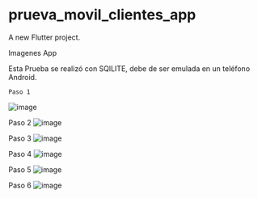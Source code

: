 # prueva_movil_clientes_app

A new Flutter project.

Imagenes App

Esta Prueba se realizó con SQlLITE, debe de ser emulada en un teléfono Android.

	Paso 1                                
  ![image](https://user-images.githubusercontent.com/100499132/204150106-d766fc7e-c48e-4ac1-96f9-350deba631f5.png)


  Paso 2
  ![image](https://user-images.githubusercontent.com/100499132/204150112-5ce50881-3223-42c6-9058-c04b956a9e32.png)

  Paso 3
  ![image](https://user-images.githubusercontent.com/100499132/204150133-2483a025-5fcc-45a8-b95f-674bc748d026.png)

  Paso 4
  ![image](https://user-images.githubusercontent.com/100499132/204150136-c4a1a251-4155-438e-8dad-7dc4216650fb.png)

  Paso 5 
  ![image](https://user-images.githubusercontent.com/100499132/204150159-ab64da86-c9ab-45c1-a8b4-b2120dc367df.png)
  
  Paso 6
  ![image](https://user-images.githubusercontent.com/100499132/204150166-d5614313-da2d-4d37-ad19-ff6747730424.png)






	















	



